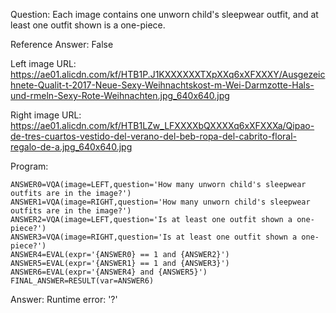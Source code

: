 Question: Each image contains one unworn child's sleepwear outfit, and at least one outfit shown is a one-piece.

Reference Answer: False

Left image URL: https://ae01.alicdn.com/kf/HTB1P.J1KXXXXXXTXpXXq6xXFXXXY/Ausgezeichnete-Qualit-t-2017-Neue-Sexy-Weihnachtskost-m-Wei-Darmzotte-Hals-und-rmeln-Sexy-Rote-Weihnachten.jpg_640x640.jpg

Right image URL: https://ae01.alicdn.com/kf/HTB1LZw_LFXXXXbQXXXXq6xXFXXXa/Qipao-de-tres-cuartos-vestido-del-verano-del-beb-ropa-del-cabrito-floral-regalo-de-a.jpg_640x640.jpg

Program:

```
ANSWER0=VQA(image=LEFT,question='How many unworn child's sleepwear outfits are in the image?')
ANSWER1=VQA(image=RIGHT,question='How many unworn child's sleepwear outfits are in the image?')
ANSWER2=VQA(image=LEFT,question='Is at least one outfit shown a one-piece?')
ANSWER3=VQA(image=RIGHT,question='Is at least one outfit shown a one-piece?')
ANSWER4=EVAL(expr='{ANSWER0} == 1 and {ANSWER2}')
ANSWER5=EVAL(expr='{ANSWER1} == 1 and {ANSWER3}')
ANSWER6=EVAL(expr='{ANSWER4} and {ANSWER5}')
FINAL_ANSWER=RESULT(var=ANSWER6)
```
Answer: Runtime error: '?'

